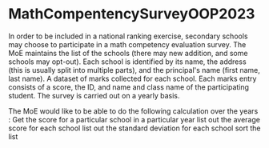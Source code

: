# MathCompentencySurveyOOP2023

In order to be included in a national ranking exercise, secondary schools may choose to participate in a math competency evaluation survey. The MoE maintains the list of the schools (there may new addition, and some schools may opt-out).  Each school is identified by its name, the address (this is usually split into multiple parts), and the principal's name (first name, last name). A dataset of marks collected for each school. Each marks entry consists of a score, the ID, and name and class name of the participating student. The survey is carried out on a yearly basis.

The MoE would like to be able to do the following calculation over the years :
Get the score for a particular school in a particular year list out the average score for each school list out the standard deviation for each school sort the list
